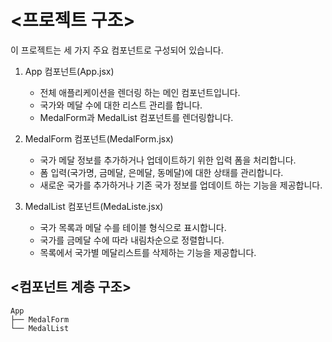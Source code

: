 # <프로젝트 구조>

이 프로젝트는 세 가지 주요 컴포넌트로 구성되어 있습니다.

1. App 컴포넌트(App.jsx)

   - 전체 애플리케이션을 렌더링 하는 메인 컴포넌트입니다.
   - 국가와 메달 수에 대한 리스트 관리를 합니다.
   - MedalForm과 MedalList 컴포넌트를 렌더링합니다.

2. MedalForm 컴포넌트(MedalForm.jsx)

   - 국가 메달 정보를 추가하거나 업데이트하기 위한 입력 폼을 처리합니다.
   - 폼 입력(국가명, 금메달, 은메달, 동메달)에 대한 상태를 관리합니다.
   - 새로운 국가를 추가하거나 기존 국가 정보를 업데이트 하는 기능을 제공합니다.

3. MedalList 컴포넌트(MedaListe.jsx)
   - 국가 목록과 메달 수를 테이블 형식으로 표시합니다.
   - 국가를 금메달 수에 따라 내림차순으로 정렬합니다.
   - 목록에서 국가별 메달리스트를 삭제하는 기능을 제공합니다.

## <컴포넌트 계층 구조>

```
App
├── MedalForm
└── MedalList
```
